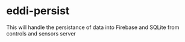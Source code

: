 # eddi-persist
This will handle the persistance of data into Firebase and SQLite from controls and sensors server
